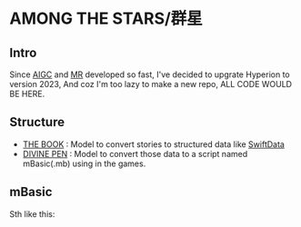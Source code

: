 # AMONG THE STARS/群星

## Intro

  Since [AIGC](https://arxiv.org/abs/2303.04226) and [MR](https://www.apple.com/apple-vision-pro) developed so fast, 
I've decided to upgrate Hyperion to version 2023, And coz I'm too lazy to make a new repo, ALL CODE WOULD BE HERE.

## Structure

  - [THE BOOK]() : Model to convert stories to structured data like [SwiftData](https://developer.apple.com/xcode/swiftdata/)
  - [DIVINE PEN]() : Model to convert those data to a script named mBasic(.mb) using in the games.

## mBasic

  Sth like this:
  
```basic

```

